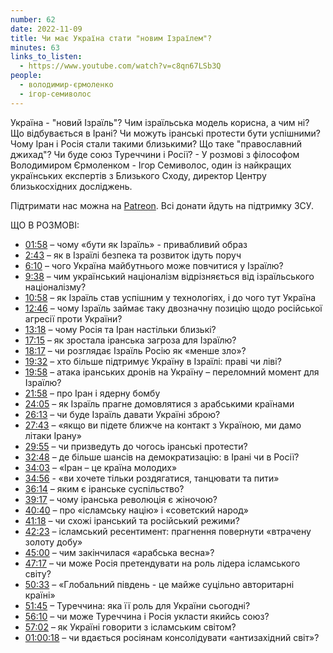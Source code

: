 ```yaml
---
number: 62
date: 2022-11-09
title: Чи має Україна стати "новим Ізраїлем"?
minutes: 63
links_to_listen:
  - https://www.youtube.com/watch?v=c8qn67LSb3Q
people:
  - володимир-єрмоленко
  - ігор-семиволос
---
```


Україна - "новий Ізраїль"? Чим ізраїльська модель корисна, а чим ні? Що
відбувається в Ірані? Чи можуть іранські протести бути успішними? Чому Іран і
Росія стали такими близькими? Що таке "православний джихад"? Чи буде союз
Туреччини і Росії? - У розмові з філософом Володимиром Єрмоленком - Ігор
Семиволос, один із найкращих українських експертів з Близького Сходу, директор
Центру близькосхідних досліджень.

Підтримати нас можна на [Patreon][32]. Всі донати йдуть на підтримку ЗСУ.

ЩО В РОЗМОВІ:

- [01:58][1] – чому «бути як Ізраїль» \- привабливий образ
- [2:43][2] – як в Ізраїлі безпека та розвиток ідуть поруч
- [6:10][3] – чого Україна майбутнього може повчитися у Ізраїлю?
- [9:38][4] – чим український націоналізм відрізняється від ізраїльського націоналізму?
- [10:58][5] – як Ізраїль став успішним у технологіях, і до чого тут Україна
- [12:46][6] – чому Ізраїль займає таку двозначну позицію щодо російської агресії проти України?
- [13:18][7] – чому Росія та Іран настільки близькі?
- [17:15][8] – як зростала іранська загроза для Ізраїлю?
- [18:17][9] – чи розглядає Ізраїль Росію як «менше зло»?
- [19:32][10] – хто більше підтримує Україну в Ізраїлі: праві чи ліві?
- [19:58][11] – атака іранських дронів на Україну – переломний момент для Ізраїлю?
- [21:58][12] – про Іран і ядерну бомбу
- [24:05][13] – як Ізраїль прагне домовлятися з арабськими країнами
- [26:13][14] – чи буде Ізраїль давати Україні зброю?
- [27:43][15] – «якщо ви підете ближче на контакт з Україною, ми дамо літаки Ірану»
- [29:55][16] – чи призведуть до чогось іранські протести?
- [32:48][17] – де більше шансів на демократизацію: в Ірані чи в Росії?
- [34:03][18] – «Іран – це країна молодих»
- [34:56][19] \- «ви хочете тільки роздягатися, танцювати та пити»
- [36:14][20] – яким є іранське суспільство?
- [39:17][21] – чому іранська революція є жіночою?
- [40:40][22] – про «ісламську націю» і «советский народ»
- [41:18][23] – чи схожі іранський та російський режими?
- [42:23][24] – ісламський ресентимент: прагнення повернути «втрачену золоту добу»
- [45:00][25] – чим закінчилася «арабська весна»?
- [47:17][26] – чи може Росія претендувати на роль лідера ісламського світу?
- [50:33][27] – «Глобальний південь \- це майже суцільно авторитарні країні»
- [51:45][28] – Туреччина: яка її роль для України сьогодні?
- [56:10][29] – чи може Туреччина і Росія укласти якийсь союз?
- [57:02][30] – як Україні говорити з ісламським світом?
- [01:00:18][31] – чи вдається росіянам консолідувати «антизахідний світ»?

[1]: https://www.youtube.com/watch?v=c8qn67LSb3Q&t=118s
[2]: https://www.youtube.com/watch?v=c8qn67LSb3Q&t=163s
[3]: https://www.youtube.com/watch?v=c8qn67LSb3Q&t=370s
[4]: https://www.youtube.com/watch?v=c8qn67LSb3Q&t=578s
[5]: https://www.youtube.com/watch?v=c8qn67LSb3Q&t=658s
[6]: https://www.youtube.com/watch?v=c8qn67LSb3Q&t=766s
[7]: https://www.youtube.com/watch?v=c8qn67LSb3Q&t=798s
[8]: https://www.youtube.com/watch?v=c8qn67LSb3Q&t=1035s
[9]: https://www.youtube.com/watch?v=c8qn67LSb3Q&t=1097s
[10]: https://www.youtube.com/watch?v=c8qn67LSb3Q&t=1172s
[11]: https://www.youtube.com/watch?v=c8qn67LSb3Q&t=1198s
[12]: https://www.youtube.com/watch?v=c8qn67LSb3Q&t=1318s
[13]: https://www.youtube.com/watch?v=c8qn67LSb3Q&t=1445s
[14]: https://www.youtube.com/watch?v=c8qn67LSb3Q&t=1573s
[15]: https://www.youtube.com/watch?v=c8qn67LSb3Q&t=1663s
[16]: https://www.youtube.com/watch?v=c8qn67LSb3Q&t=1795s
[17]: https://www.youtube.com/watch?v=c8qn67LSb3Q&t=1968s
[18]: https://www.youtube.com/watch?v=c8qn67LSb3Q&t=2043s
[19]: https://www.youtube.com/watch?v=c8qn67LSb3Q&t=2096s
[20]: https://www.youtube.com/watch?v=c8qn67LSb3Q&t=2174s
[21]: https://www.youtube.com/watch?v=c8qn67LSb3Q&t=2357s
[22]: https://www.youtube.com/watch?v=c8qn67LSb3Q&t=2440s
[23]: https://www.youtube.com/watch?v=c8qn67LSb3Q&t=2478s
[24]: https://www.youtube.com/watch?v=c8qn67LSb3Q&t=2543s
[25]: https://www.youtube.com/watch?v=c8qn67LSb3Q&t=2700s
[26]: https://www.youtube.com/watch?v=c8qn67LSb3Q&t=2837s
[27]: https://www.youtube.com/watch?v=c8qn67LSb3Q&t=3033s
[28]: https://www.youtube.com/watch?v=c8qn67LSb3Q&t=3105s
[29]: https://www.youtube.com/watch?v=c8qn67LSb3Q&t=3370s
[30]: https://www.youtube.com/watch?v=c8qn67LSb3Q&t=3422s
[31]: https://www.youtube.com/watch?v=c8qn67LSb3Q&t=3618s
[32]: https://patreon.com/kultpodcast
